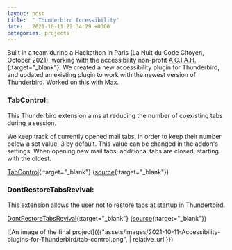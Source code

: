 ```yaml
---
layout: post
title:  " Thunderbird Accessibility"
date:   2021-10-11 22:34:29 +0300
categories: projects
---
```

Built in a team during a Hackathon in Paris (La Nuit du Code Citoyen, October 2021), working with the accessibility non-profit [A.C.I.A.H.](https://aciah.xyz/){:target="_blank"}. We created a new accessibility plugin for Thunderbird, and updated an existing plugin to work with the newest version of Thunderbird. Worked on this with Max. 





### TabControl:
This Thunderbird extension aims at reducing the number of coexisting tabs during a session.

We keep track of currently opened mail tabs, in order to keep their number below a set value, 3 by default. This value can be changed in the addon's settings. When opening new mail tabs, additional tabs are closed, starting with the oldest.

[TabControl](https://addons.thunderbird.net/en-us/thunderbird/addon/tab-control/){:target="_blank"} ([source](https://github.com/maxjcohen/TabControl){:target="_blank"})

### DontRestoreTabsRevival:
This extension allows the user not to restore tabs at startup in Thundertbird.

[DontRestoreTabsRevival](https://addons.thunderbird.net/fr/thunderbird/addon/dontrestoretabsrevival/){:target="_blank"} ([source](https://github.com/guylifshitz/DontRestoreTabsRevival){:target="_blank"})


![An image of the final project]({{"assets/images/2021-10-11-Accessibility-plugins-for-Thunderbird/tab-control.png",  | relative_url }})

